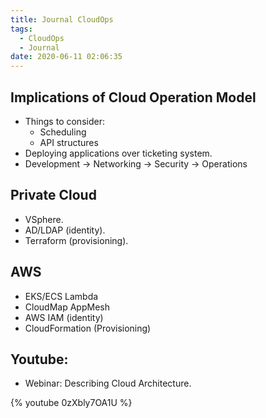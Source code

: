 ```yaml
---
title: Journal CloudOps
tags:
  - CloudOps
  - Journal
date: 2020-06-11 02:06:35
---
```



## Implications of Cloud Operation Model
- Things to consider:
  - Scheduling 
  - API structures
- Deploying applications over ticketing system.
- Development -> Networking -> Security -> Operations   

## Private Cloud
- VSphere.
- AD/LDAP (identity).
- Terraform (provisioning).

## AWS
- EKS/ECS Lambda
- CloudMap AppMesh
- AWS IAM (identity)
- CloudFormation (Provisioning)

## Youtube:
- Webinar: Describing Cloud Architecture.

{% youtube 0zXbly7OA1U %}
